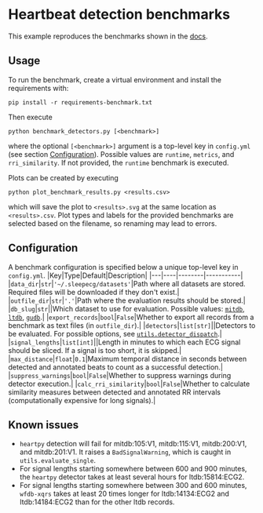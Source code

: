# Heartbeat detection benchmarks
This example reproduces the benchmarks shown in the [docs](https://sleepecg.readthedocs.io/en/latest/heartbeat_detection.html).

## Usage
To run the benchmark, create a virtual environment and install the requirements with:
```
pip install -r requirements-benchmark.txt
```

Then execute
```
python benchmark_detectors.py [<benchmark>]
```
where the optional `[<benchmark>]` argument is a top-level key in `config.yml` (see section [Configuration](#configuration)). Possible values are `runtime`, `metrics`, and `rri_similarity`. If not provided, the `runtime` benchmark is executed.

Plots can be created by executing
```
python plot_benchmark_results.py <results.csv>
```
which will save the plot to `<results>.svg` at the same location as `<results>.csv`. Plot types and labels for the provided benchmarks are selected based on the filename, so renaming may lead to errors.


## Configuration
A benchmark configuration is specified below a unique top-level key in `config.yml`.
|Key|Type|Default|Description|
|---|----|--------|-----------|
|`data_dir`|`str`|`'~/.sleepecg/datasets'`|Path where all datasets are stored. Required files will be downloaded if they don't exist.|
|`outfile_dir`|`str`|`'.'`|Path where the evaluation results should be stored.|
|`db_slug`|`str`||Which dataset to use for evaluation. Possible values: [`mitdb`](https://physionet.org/content/mitdb/1.0.0/), [`ltdb`](https://physionet.org/content/ltdb/1.0.0/), [`gudb`](https://github.com/berndporr/ECG-GUDB).|
|`export_records`|`bool`|`False`|Whether to export all records from a benchmark as text files (in `outfile_dir`).|
|`detectors`|`list[str]`||Detectors to be evaluated. For possible options, see [`utils.detector_dispatch`](https://github.com/cbrnr/sleepecg/blob/main/examples/benchmark/utils.py#L51-L94).|
|`signal_lengths`|`list[int]`||Length in minutes to which each ECG signal should be sliced. If a signal is too short, it is skipped.|
|`max_distance`|`float`|`0.1`|Maximum temporal distance in seconds between detected and annotated beats to count as a successful detection.|
|`suppress_warnings`|`bool`|`False`|Whether to suppress warnings during detector execution.|
|`calc_rri_similarity`|`bool`|`False`|Whether to calculate similarity measures between detected and annotated RR intervals (computationally expensive for long signals).|

## Known issues
- `heartpy` detection will fail for mitdb:105:V1, mitdb:115:V1, mitdb:200:V1, and mitdb:201:V1. It raises a `BadSignalWarning`, which is caught in `utils.evaluate_single`.
- For signal lengths starting somewhere between 600 and 900 minutes, the `heartpy` detector takes at least several hours for ltdb:15814:ECG2.
- For signal lengths starting somewhere between 300 and 600 minutes, `wfdb-xqrs` takes at least 20 times longer for ltdb:14134:ECG2 and ltdb:14184:ECG2 than for the other ltdb records.
